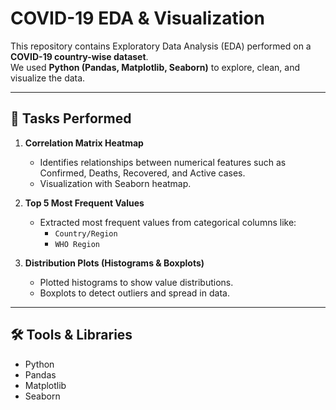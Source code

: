 # COVID-19 EDA & Visualization

This repository contains Exploratory Data Analysis (EDA) performed on a **COVID-19 country-wise dataset**.  
We used **Python (Pandas, Matplotlib, Seaborn)** to explore, clean, and visualize the data.

---

## 📌 Tasks Performed
1. **Correlation Matrix Heatmap**
   - Identifies relationships between numerical features such as Confirmed, Deaths, Recovered, and Active cases.
   - Visualization with Seaborn heatmap.

2. **Top 5 Most Frequent Values**
   - Extracted most frequent values from categorical columns like:
     - `Country/Region`
     - `WHO Region`

3. **Distribution Plots (Histograms & Boxplots)**
   - Plotted histograms to show value distributions.
   - Boxplots to detect outliers and spread in data.

---

## 🛠️ Tools & Libraries
- Python
- Pandas
- Matplotlib
- Seaborn
